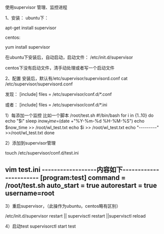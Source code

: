 使用supervisor 管理、监控进程


1、安装：
ubuntu下：

apt-get install supervisor

centos:

yum install supervisor

在ubuntu下安装后，自动启动，启动文件：   /etc/init.d/supervisor

centos下没有启动文件，清手动处理或者写一个启动文件


2、配置
安装后，默认有/etc/supervisor/supervisord.conf
cat /etc/supervisor/supervisord.conf

发现：
[include]
files = /etc/supervisor/conf.d/*.conf

或者：
[include]
files = /etc/supervisor/conf.d/*.ini

1）每添加一个监控
比如一个脚本
/root/test.sh
#!/bin/bash
for i in {1..10}
do
    echo "$i"
    sleep $i
    now_time=$(date +"%Y-%m-%d %H-%M-%S")
    echo $now_time >> /root/wl_test.txt
    echo $i >> /root/wl_test.txt
    echo "---------" >>/root/wl_test.txt
done


2）添加到supervisor管理

touch /etc/supervisor/conf.d/test.ini

vim test.ini
------------------内容如下-----------------------
[program:test]
command = /root/test.sh
auto_start = true
autorestart = true
username=root
-----------------------------------------

3）重启supervisor，（此操作为ubuntu，centos略有区别）

/etc/init.d/supervisor restart || supervisctl restart ||supervisctl reload

4）启动test
supervisorctl start test


